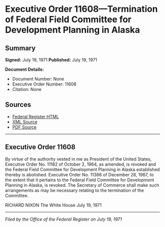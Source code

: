 # Executive Order 11608—Termination of Federal Field Committee for Development Planning in Alaska

## Summary

**Signed:** July 19, 1971
**Published:** July 19, 1971

**Document Details:**
- Document Number: None
- Executive Order Number: 11608
- Citation: None

## Sources
- [Federal Register HTML](https://www.presidency.ucsb.edu/documents/executive-order-11608-termination-federal-field-committee-for-development-planning-alaska)
- [XML Source](None)
- [PDF Source](None)

---

## Executive Order 11608

By virtue of the authority vested in me as President of the United States, Executive Order No. 11182 of October 2, 1964, as amended, is revoked and the Federal Field Committee for Development Planning in Alaska established thereby is abolished. Executive Order No. 11386 of December 28, 1967, to the extent that it pertains to the Federal Field Committee for Development Planning in Alaska, is revoked. The Secretary of Commerce shall make such arrangements as may be necessary relating to the termination of the Committee.

RICHARD NIXON
The White House
July 19, 1971

---

*Filed by the Office of the Federal Register on July 19, 1971*
